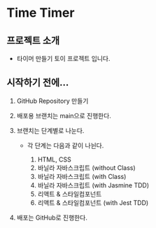 # Time Timer

## 프로젝트 소개

- 타이머 만들기 토이 프로젝트 입니다.

## 시작하기 전에...

1. GitHub Repository 만들기

2. 배포용 브랜치는 main으로 진행한다.

3. 브랜치는 단계별로 나눈다.

   - 각 단계는 다음과 같이 나뉜다.

     1. HTML, CSS
     2. 바닐라 자바스크립트 (without Class)
     3. 바닐라 자바스크립트 (with Class)
     4. 바닐라 자바스크립트 (with Jasmine TDD)
     5. 리액트 & 스타일컴포넌트
     6. 리액트 & 스타일컴포넌트 (with Jest TDD)
   
4. 배포는 GitHub로 진행한다.
